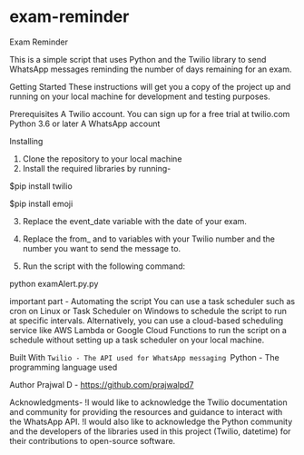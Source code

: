 # exam-reminder

Exam Reminder

This is a simple script that uses Python and the Twilio library to send WhatsApp messages reminding the number of days remaining for an exam.

Getting Started
These instructions will get you a copy of the project up and running on your local machine for development and testing purposes.

Prerequisites
A Twilio account. You can sign up for a free trial at twilio.com
Python 3.6 or later
A WhatsApp account

Installing
1. Clone the repository to your local machine
2. Install the required libraries by running-

$pip install twilio

$pip install emoji


3. Replace the event_date variable with the date of your exam.

4. Replace the from_ and to variables with your Twilio number and the number you want to send the message to.

5. Run the script with the following command:

python examAlert.py.py


important part - 
Automating the script
You can use a task scheduler such as cron on Linux or Task Scheduler on Windows to schedule the script to run at specific intervals. Alternatively, you can use a cloud-based scheduling service like AWS Lambda or Google Cloud Functions to run the script on a schedule without setting up a task scheduler on your local machine.

Built With
`Twilio - The API used for WhatsApp messaging
`Python - The programming language used

Author
Prajwal D - https://github.com/prajwalpd7

Acknowledgments-
!I would like to acknowledge the Twilio documentation and community for providing the resources and guidance to interact with the WhatsApp API.
!I would also like to acknowledge the Python community and the developers of the libraries used in this project (Twilio, datetime) for their contributions to open-source software.

